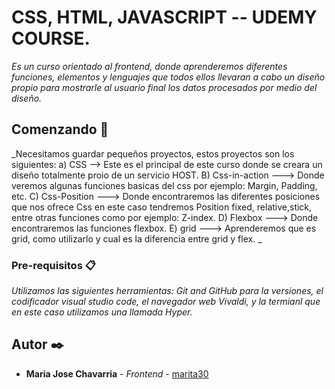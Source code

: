 # CSS, HTML, JAVASCRIPT -- UDEMY COURSE.

_Es un curso orientado al frontend, donde aprenderemos diferentes funciones, elementos y lenguajes que todos ellos llevaran a cabo un diseño propio para mostrarle
al usuario final los datos procesados por medio del diseño._

## Comenzando 🚀

_Necesitamos guardar pequeños proyectos, estos proyectos son los siguientes: a) CSS --> Este es el principal de este curso donde se creara un diseño totalmente proio de un servicio HOST. B) Css-in-action ---> Donde veremos algunas funciones basicas del css por ejemplo: Margin, Padding, etc. C) Css-Position ---> Donde encontraremos las diferentes posiciones que nos ofrece Css en este caso tendremos Position fixed, relative,stick,  entre otras funciones como por ejemplo: Z-index. 
D) Flexbox ---> Donde encontraremos las funciones flexbox. E) grid ---> Aprenderemos que es grid, como utilizarlo y cual es la diferencia entre grid y flex. _

### Pre-requisitos 📋

_Utilizamos las siguientes herramientas: Git and GitHub para la versiones, el codificador visual studio code, el navegador web Vivaldi, y la termianl que en este caso utilizamos una llamada Hyper._

## Autor ✒️

* **Maria Jose Chavarria** - *Frontend* - [marita30](https://github.com/marita30)
